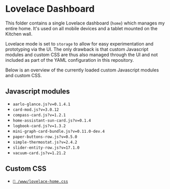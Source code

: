 # Lovelace Dashboard

This folder contains a single Lovelace dashboard (`home`) which manages my
entire home. It's used on all mobile devices and a tablet mounted on the Kitchen
wall.

Lovelace mode is set to `storage` to allow for easy experimentation and
prototyping via the UI. The only drawback is that custom Javascript modules and
custom CSS are thus also managed through the UI and not included as part of the
YAML configuration in this repository.

Below is an overview of the currently loaded custom Javascript modules and
custom CSS.

## Javascript modules

- `aarlo-glance.js?v=0.1.4.1`
- `card-mod.js?v=3.0.12`
- `compass-card.js?v=1.2.1`
- `home-assistant-sun-card.js?v=0.1.4`
- `logbook-card.js?v=1.3.2`
- `mini-graph-card-bundle.js?v=0.11.0-dev.4`
- `paper-buttons-row.js?v=0.5.0`
- `simple-thermostat.js?v=2.4.2`
- `slider-entity-row.js?v=17.1.0`
- `vacuum-card.js?v=1.21.2`

## Custom CSS

- [`📄 /www/lovelace-home.css`](/www/lovelace-home.css)
